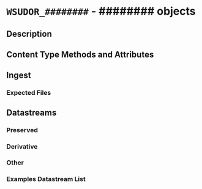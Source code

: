 # `WSUDOR_########` - ######## objects

## Description



## Content Type Methods and Attributes



## Ingest

### Expected Files



## Datastreams

### Preserved



### Derivative



### Other



### Examples Datastream List

